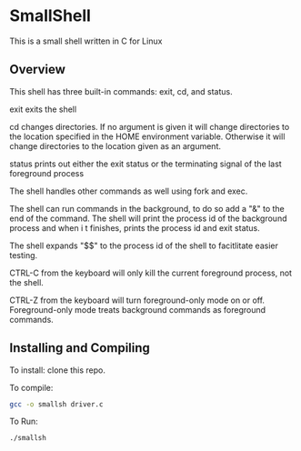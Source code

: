 # SmallShell

This is a small shell written in C for Linux

## Overview

This shell has three built-in commands: exit, cd, and status.

exit exits the shell

cd changes directories. If no argument is given it will change directories to the location specified in the HOME environment variable. Otherwise it will change directories to the location given as an argument.

status prints out either the exit status or the terminating signal of the last foreground process

The shell handles other commands as well using fork and exec.

The shell can run commands in the background, to do so add a "&" to the end of the command. 
The shell will print the process id of the background process and when i t finishes, prints the process id and exit status.

The shell expands "$$" to the process id of the shell to facitlitate easier testing.

CTRL-C from the keyboard will only kill the current foreground process, not the shell.

CTRL-Z from the keyboard will turn foreground-only mode on or off. Foreground-only mode treats background commands as foreground commands.

## Installing and Compiling

To install: clone this repo.

To compile:
```bash
gcc -o smallsh driver.c
```

To Run:
```bash
./smallsh
```
